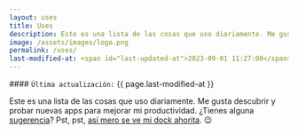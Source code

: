 ```yaml
---
layout: uses
title: Uses
description: Este es una lista de las cosas que uso diariamente. Me gusta descubrir y probar nuevas apps para mejorar mi productividad. ¿Tienes alguna sugerencia?
image: /assets/images/logo.png
permalink: /uses/
last-modified-at: <span id="last-updated-at">2023-09-01 11:27:00</span>
---
```


<div class="card last-updated my-3 text-center">
<div class="card-body rounded">
#### <code>Última actualización:</code> {{ page.last-modified-at }}
</div>
</div>

Este es una lista de las cosas que uso diariamente. Me gusta descubrir y probar nuevas apps para mejorar mi productividad. ¿Tienes alguna [sugerencia][1]? Pst, pst, [así mero se ve mi dock ahorita][2]. 😉

[1]: /contacto/
[2]: https://www.dockhunt.com/users/mijo